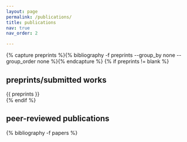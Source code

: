 ```yaml
---
layout: page
permalink: /publications/
title: publications
nav: true
nav_order: 2

---
```



<!-- Preprints/Submitted Works -->
{% capture preprints %}{% bibliography -f preprints --group_by none --group_order none %}{% endcapture %}
{% if preprints != blank %}
<div class="publications">
  <h2 class="bibliography-title">preprints/submitted works</h2>
  <div class="year">
    <h2 class="year-header" style="display: none;"></h2>
    {{ preprints }}
  </div>
</div>
{% endif %}

<!-- Peer-reviewed papers -->
<div class="publications">
  <h2 class="bibliography-title">peer-reviewed publications</h2>
  {% bibliography -f papers %}
</div>
